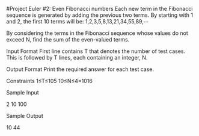 #Project Euler #2: Even Fibonacci numbers
Each new term in the Fibonacci sequence is generated by adding the previous two terms. By starting with 1 and 2, the first 10 terms will be:
1,2,3,5,8,13,21,34,55,89,⋯

By considering the terms in the Fibonacci sequence whose values do not exceed N, find the sum of the even-valued terms.

Input Format
First line contains T that denotes the number of test cases. This is followed by T lines, each containing an integer, N.

Output Format
Print the required answer for each test case.

Constraints
1≤T≤105
10≤N≤4×1016

Sample Input

2
10
100

Sample Output

10
44

